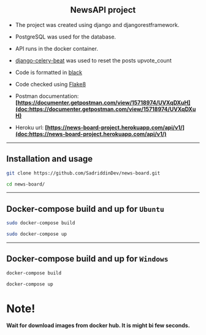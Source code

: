 <h2 align="center">NewsAPI project</h2>

- The project was created using django and djangorestframework.

- PostgreSQL was used for the database.

- API runs in the docker container.

- [django-celery-beat](doc:https://github.com/celery/django-celery-beat) was used to reset the posts upvote_count

- Code is formatted in [black](doc:https://github.com/psf/black)
- Code checked using [Flake8](doc:https://flake8.pycqa.org/en/latest/)
- Postman documentation: **[https://documenter.getpostman.com/view/15718974/UVXqDXuH](doc:https://documenter.getpostman.com/view/15718974/UVXqDXuH)**


- Heroku url: **[https://news-board-project.herokuapp.com/api/v1/](doc:https://news-board-project.herokuapp.com/api/v1/)**

---


## Installation and usage



```sh
git clone https://github.com/SadriddinDev/news-board.git
```

```sh
cd news-board/
```
---

## Docker-compose build and up for `Ubuntu`

```sh
sudo docker-compose build
```

```sh
sudo docker-compose up
```
---

## Docker-compose build and up for `Windows`

```sh
docker-compose build
```

```sh
docker-compose up
```

# Note! 
**Wait for download images from docker hub. It is might bi few seconds.**